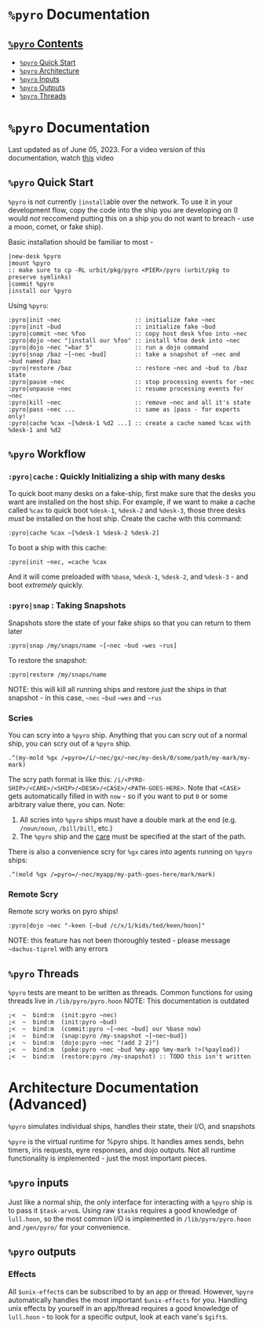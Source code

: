 # `%pyro` Documentation

## [`%pyro` Contents](#pyro-documentation)
* [`%pyro` Quick Start](#pyro-quick-start)
* [`%pyro` Architecture](#pyro-architecture)
* [`%pyro` Inputs](#pyro-inputs)
* [`%pyro` Outputs](#pyro-outputs)
* [`%pyro` Threads](#pyro-threads)

# `%pyro` Documentation
Last updated as of June 05, 2023. For a video version of this documentation, watch [this](https://www.youtube.com/watch?v=-zD3xbCROQ8) video

## `%pyro` Quick Start
`%pyro` is not currently `|install`able over the network. To use it in your development flow, copy the code into the ship you are developing on (I would *not* reccomend putting this on a ship you do not want to breach - use a moon, comet, or fake ship).

Basic installation should be familiar to most - 
```
|new-desk %pyro
|mount %pyro
:: make sure to cp -RL urbit/pkg/pyro <PIER>/pyro (urbit/pkg to preserve symlinks)
|commit %pyro
|install our %pyro
```
Using `%pyro`:
```
:pyro|init ~nec                     :: initialize fake ~nec
:pyro|init ~bud                     :: initialize fake ~bud
:pyro|commit ~nec %foo              :: copy host desk %foo into ~nec
:pyro|dojo ~nec "|install our %foo" :: install %foo desk into ~nec
:pyro|dojo ~nec "=bar 5"            :: run a dojo command
:pyro|snap /baz ~[~nec ~bud]        :: take a snapshot of ~nec and ~bud named /baz
:pyro|restore /baz                  :: restore ~nec and ~bud to /baz state
:pyro|pause ~nec                    :: stop processing events for ~nec
:pyro|unpause ~nec                  :: resume processing events for ~nec
:pyro|kill ~nec                     :: remove ~nec and all it's state
:pyro|pass ~nec ...                 :: same as |pass - for experts only!
:pyro|cache %cax ~[%desk-1 %d2 ...] :: create a cache named %cax with %desk-1 and %d2 
```

## `%pyro` Workflow
### `:pyro|cache` : Quickly Initializing a ship with many desks
To quick boot many desks on a fake-ship, first make sure that the desks you want are installed on the host ship. For example, if we want to make a cache called `%cax` to quick boot `%desk-1`, `%desk-2` and `%desk-3`, those three desks *must* be installed on the host ship. Create the cache with this command:
```
:pyro|cache %cax ~[%desk-1 %desk-2 %desk-2]
```
To boot a ship with this cache:
```
:pyro|init ~nec, =cache %cax
```
And it will come preloaded with `%base`, `%desk-1`, `%desk-2`, and `%desk-3` - and boot *extremely* quickly.

### `:pyro|snap` : Taking Snapshots
Snapshots store the state of your fake ships so that you can return to them later
```
:pyro|snap /my/snaps/name ~[~nec ~bud ~wes ~rus]
```
To restore the snapshot:
```
:pyro|restore /my/snaps/name
```
NOTE: this will kill all running ships and restore *just* the ships in that snapshot - in this case, `~nec` `~bud` `~wes` and `~rus`

### Scries
You can scry into a `%pyro` ship. Anything that you can scry out of a normal ship, you can scry out of a `%pyro` ship.
```hoon
.^(my-mold %gx /=pyro=/i/~nec/gx/~nec/my-desk/0/some/path/my-mark/my-mark)
```
The scry path format is like this:  `/i/<PYRO-SHIP>/<CARE>/<SHIP>/<DESK>/<CASE>/<PATH-GOES-HERE>`. Note that `<CASE>` gets automatically filled in with `now` - so if you want to put `0` or some arbitrary value there, you can.
Note:
1. All scries into `%pyro` ships must have a double mark at the end (e.g. `/noun/noun`, `/bill/bill`, etc.)
2. The `%pyro` ship and the [care](https://developers.urbit.org/reference/arvo/concepts/scry) must be specified at the start of the path.

There is also a convenience scry for `%gx` cares into agents running on `%pyro` ships:
```hoon
.^(mold %gx /=pyro=/~nec/myapp/my-path-goes-here/mark/mark)
```

### Remote Scry
Remote scry works on pyro ships!
```
:pyro|dojo ~nec "-keen [~bud /c/x/1/kids/ted/keen/hoon]"
```
NOTE: this feature has not been thoroughly tested - please message `~dachus-tiprel` with any errors

## `%pyro` Threads
`%pyro` tests are meant to be written as threads. Common functions for using threads live in `/lib/pyro/pyro.hoon`
NOTE: This documentation is outdated
```
;<  ~  bind:m  (init:pyro ~nec)
;<  ~  bind:m  (init:pyro ~bud)
;<  ~  bind:m  (commit:pyro ~[~nec ~bud] our %base now)
;<  ~  bind:m  (snap:pyro /my-snapshot ~[~nec~bud])
;<  ~  bind:m  (dojo:pyro ~nec "(add 2 2)")
;<  ~  bind:m  (poke:pyro ~nec ~bud %my-app %my-mark !>(%payload))
;<  ~  bind:m  (restore:pyro /my-snapshot) :: TODO this isn't written
```

# Architecture Documentation (Advanced)
`%pyro` simulates individual ships, handles their state, their I/O, and snapshots

`%pyre` is the virtual runtime for %pyro ships. It handles ames sends, behn timers, iris requests, eyre responses, and dojo outputs. Not all runtime functionality is implemented - just the most important pieces.

## `%pyro` inputs
Just like a normal ship, the only interface for interacting with a `%pyro` ship is to pass it `$task-arvo`s. Using raw `$task`s requires a good knowledge of `lull.hoon`, so the most common I/O is implemented in `/lib/pyro/pyro.hoon` and `/gen/pyro/` for your convenience.

## `%pyro` outputs
###  Effects
All `$unix-effect`s can be subscribed to by an app or thread. However, `%pyre` automatically handles the most important `$unix-effects` for you. Handling unix effects by yourself in an app/thread requires a good knowledge of `lull.hoon` - to look for a specific output, look at each vane's `$gift`s.
